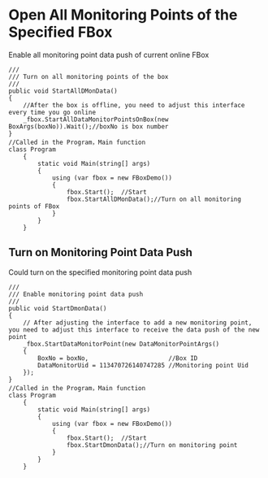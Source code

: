# Open All Monitoring Points of the Specified FBox

Enable all monitoring point data push of current online FBox

```text
/// 
/// Turn on all monitoring points of the box
/// 
public void StartAllDMonData()
{
    //After the box is offline, you need to adjust this interface every time you go online
    _fbox.StartAllDataMonitorPointsOnBox(new BoxArgs(boxNo)).Wait();//boxNo is box number
}
//Called in the Program，Main function
class Program
    {
        static void Main(string[] args)
        {
            using (var fbox = new FBoxDemo())
            {
                fbox.Start();  //Start
                fbox.StartAllDMonData();//Turn on all monitoring points of FBox
            }
        }
    }
```

## **Turn on Monitoring Point Data Push** <a id="&#x5F00;&#x542F;&#x76D1;&#x63A7;&#x70B9;&#x6570;&#x636E;&#x63A8;&#x9001;"></a>

Could turn on the specified monitoring point data push 

```text
/// 
/// Enable monitoring point data push
/// 
public void StartDmonData()
{
    // After adjusting the interface to add a new monitoring point, you need to adjust this interface to receive the data push of the new point
    _fbox.StartDataMonitorPoint(new DataMonitorPointArgs()
    {
        BoxNo = boxNo,                      //Box ID
        DataMonitorUid = 113470726140747285 //Monitoring point Uid
    });
}
//Called in the Program，Main function
class Program
    {
        static void Main(string[] args)
        {
            using (var fbox = new FBoxDemo())
            {
                fbox.Start();  //Start
                fbox.StartDmonData();//Turn on monitoring point
            }
        }
    }
```

